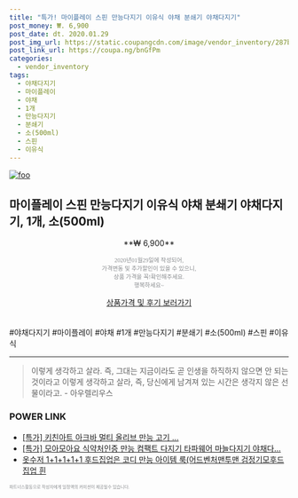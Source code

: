 ```yaml
--- 
title: "특가! 마이플레이 스핀 만능다지기 이유식 야채 분쇄기 야채다지기" 
post_money: ₩. 6,900 
post_date: dt. 2020.01.29 
post_img_url: https://static.coupangcdn.com/image/vendor_inventory/287b/4f335f068679195d873a1b3583764875cf9a22fabc3e14257f9ead8529d3.jpg 
post_link_url: https://coupa.ng/bnGfPm 
categories: 
  - vendor_inventory 
tags: 
  - 야채다지기 
  - 마이플레이 
  - 야채 
  - 1개 
  - 만능다지기 
  - 분쇄기 
  - 소(500ml) 
  - 스핀 
  - 이유식 
--- 
```

[![foo](https://static.coupangcdn.com/image/vendor_inventory/287b/4f335f068679195d873a1b3583764875cf9a22fabc3e14257f9ead8529d3.jpg)](https://coupa.ng/bnGfPm) 

## 마이플레이 스핀 만능다지기 이유식 야채 분쇄기 야채다지기, 1개, 소(500ml) 
<p style="text-align: center;">**₩ 6,900**</p> 
<p style="text-align: center;"><span style="color: #898c8f; font-family: Georgia,Times,serif; font-size: 0.75em;">2020년01월29일에 작성되어, <br>가격변동 및 추가할인이 있을 수 있으니,<br> 상품 가격을 꼭!확인해주세요.<br>행복하세요~</span> 
</p>	 
<div markdown="0" style="text-align: center;"><a href="https://coupa.ng/bnGfPm" class="btn btn--success">상품가격 및 후기 보러가기</a></div> 
<br><br> 
  #야채다지기 #마이플레이 #야채 #1개 #만능다지기 #분쇄기 #소(500ml) #스핀 #이유식 
<hr> 

> 이렇게 생각하고 살라. 즉, 그대는 지금이라도 곧 인생을 하직하지 않으면 안 되는 것이라고 이렇게 생각하고 살라, 즉, 당신에게 남겨져 있는 시간은 생각지 않은 선물이라고. - 아우렐리우스 


### POWER LINK

* <a href="https://blog.naver.com/santokki14/221790386001" target="_blank">[특가] 키친아트 아크바 멀티 올리브 만능 고기 ...</a>
* <a href="https://blog.naver.com/an0733/221790688917" target="_blank">[특가] 모아모아요 식약처인증 만능 컴팩트 다지기 타파웨어 마늘다지기 야채다...</a>
* <a href="https://blog.naver.com/fasyy4321/221786842457" target="_blank">옷수저 1+1+1+1+1 후드집업은 코디 만능 아이템 룩(어드벤처맨투맨 검정기모후드집업 흰</a>

<span style="color: #898c8f; font-family: Georgia,Times,serif; font-size: 0.55em;">파트너스활동으로 작성자에게 일정액의 커미션이 제공될수 있습니다.</span> 
